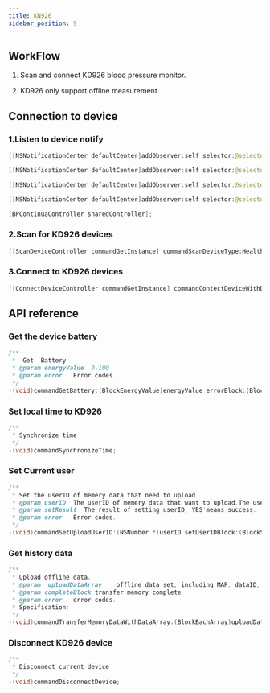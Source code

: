```yaml
---
title: KN926
sidebar_position: 9
---
```


## WorkFlow

1. Scan and connect KD926 blood pressure monitor.

2. KD926 only support offline measurement.

## Connection to device

### 1.Listen to device notify

```java
[[NSNotificationCenter defaultCenter]addObserver:self selector:@selector(deviceDiscovered:) name:ContinuaBPDiscover object:nil];

[[NSNotificationCenter defaultCenter]addObserver:self selector:@selector(deviceConnectFailed:) name:ContinuaBPConnectFailed object:nil];

[[NSNotificationCenter defaultCenter]addObserver:self selector:@selector(DeviceConnected:) name:ContinuaBPConnectNoti object:nil];

[[NSNotificationCenter defaultCenter]addObserver:self selector:@selector(DeviceDisconnected:) name:ContinuaBPDisConnectNoti object:nil];

[BPContinuaController sharedController];
```

### 2.Scan for KD926 devices

```java
[[ScanDeviceController commandGetInstance] commandScanDeviceType:HealthDeviceType_KD926];
```

### 3.Connect to KD926 devices

```java
[[ConnectDeviceController commandGetInstance] commandContectDeviceWithDeviceType:HealthDeviceType_KD926 andSerialNub:deviceMac];
```

## API reference

### Get the device battery

```java
/**
 *  Get  Battery
 * @param energyValue  0-100
 * @param error   Error codes.
 */
-(void)commandGetBattery:(BlockEnergyValue)energyValue errorBlock:(BlockError)error;
```

### Set local time to KD926

```java
/**
 * Synchronize time
 */
-(void)commandSynchronizeTime;
```


### Set Current user

```java
/**
 * Set the userID of memery data that need to upload
 * @param userID  The userID of memery data that want to upload.The userID is @1 or @2.
 * @param setResult  The result of setting userID,'YES'means success.
 * @param error   Error codes.
 */
-(void)commandSetUploadUserID:(NSNumber *)userID setUserIDBlock:(BlockSetUserID)setResult errorBlock:(BlockError)error;
```

### Get history data

```java
/**
 * Upload offline data.
 * @param  uploadDataArray    offline data set, including MAP, dataID, dia, heartRate, irregular, measureState, sys, time, unit, userId.
 * @param completeBlock transfer memory complete
 * @param error   error codes.
 * Specification:
 */
-(void)commandTransferMemoryDataWithDataArray:(BlockBachArray)uploadDataArray complete:(BlockSuccess)completeBlock errorBlock:(BlockError)error;
```

### Disconnect KD926 device

```java
/**
 * Disconnect current device
 */
-(void)commandDisconnectDevice;
```
